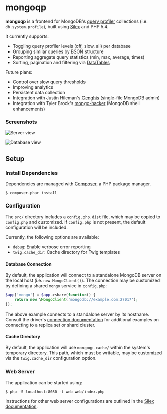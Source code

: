 mongoqp
=======

**mongoqp** is a frontend for MongoDB's [query profiler][1] collections (i.e.
`db.system.profile`), built using [Silex][2] and PHP 5.4.

It currently supports:

 * Toggling query profiler levels (off, slow, all) per database
 * Grouping similar queries by BSON structure
 * Reporting aggregate query statistics (min, max, average, times)
 * Sorting, pagination and filtering via [DataTables][3]

Future plans:

 * Control over slow query thresholds
 * Improving analytics
 * Persistent data collection
 * Integration with Justin Hileman's [Genghis][4] (single-file MongoDB admin)
 * Integration with Tyler Brock's [mongo-hacker][5] (MongoDB shell enhancements)

### Screenshots

![Server view](http://i.imgur.com/5EZbm.png)

![Database view](http://i.imgur.com/pXLc4.png)

## Setup

### Install Dependencies

Dependencies are managed with [Composer][6], a PHP package manager.

    $ composer.phar install

### Configuration

The `src/` directory includes a `config.php.dist` file, which may be copied
to `config.php` and customized. If `config.php` is not present, the default
configuration will be included.

Currently, the following options are available:

 * `debug`: Enable verbose error reporting
 * `twig.cache_dir`: Cache directory for Twig templates

#### Database Connection

By default, the application will connect to a standalone MongoDB server on the
local host (i.e. `new MongoClient()`). The connection may be customized by
defining a shared `mongo` service in `config.php`:

```php
$app['mongo'] = $app->share(function() {
    return new \MongoClient('mongodb://example.com:27017');
});
```

The above example connects to a standalone server by its hostname. Consult the
driver's [connection documentation][7] for additional examples on connecting to
a replica set or shard cluster.

#### Cache Directory

By default, the application will use `mongoqp-cache/` within the system's
temporary directory. This path, which must be writable, may be customized via
the `twig.cache_dir` configuration option.

### Web Server

The application can be started using:

    $ php -S localhost:8080 -t web web/index.php

Instructions for other web server configurations are outlined in the
[Silex documentation][8].

  [1]: http://www.mongodb.org/display/DOCS/Database+Profiler
  [2]: http://silex.sensiolabs.org/
  [3]: http://datatables.net/
  [4]: https://github.com/bobthecow/genghis
  [5]: https://github.com/TylerBrock/mongo-hacker
  [6]: http://getcomposer.org/
  [7]: http://php.net/manual/en/mongo.connecting.php
  [8]: http://silex.sensiolabs.org/doc/web_servers.html
